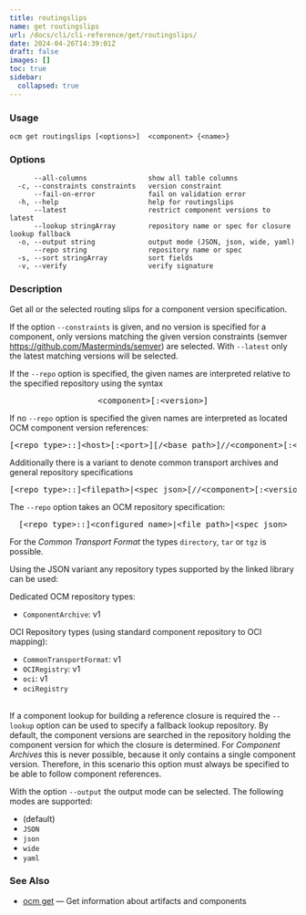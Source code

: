 ```yaml
---
title: routingslips
name: get routingslips
url: /docs/cli/cli-reference/get/routingslips/
date: 2024-04-26T14:39:01Z
draft: false
images: []
toc: true
sidebar:
  collapsed: true
---
```

### Usage

```
ocm get routingslips [<options>]  <component> {<name>}
```

### Options

```
      --all-columns               show all table columns
  -c, --constraints constraints   version constraint
      --fail-on-error             fail on validation error
  -h, --help                      help for routingslips
      --latest                    restrict component versions to latest
      --lookup stringArray        repository name or spec for closure lookup fallback
  -o, --output string             output mode (JSON, json, wide, yaml)
      --repo string               repository name or spec
  -s, --sort stringArray          sort fields
  -v, --verify                    verify signature
```

### Description


Get all or the selected routing slips for a component version specification.


If the option <code>--constraints</code> is given, and no version is specified
for a component, only versions matching the given version constraints
(semver https://github.com/Masterminds/semver) are selected.
With <code>--latest</code> only
the latest matching versions will be selected.


If the <code>--repo</code> option is specified, the given names are interpreted
relative to the specified repository using the syntax

<center>
    <pre>&lt;component>[:&lt;version>]</pre>
</center>

If no <code>--repo</code> option is specified the given names are interpreted 
as located OCM component version references:

<center>
    <pre>[&lt;repo type>::]&lt;host>[:&lt;port>][/&lt;base path>]//&lt;component>[:&lt;version>]</pre>
</center>

Additionally there is a variant to denote common transport archives
and general repository specifications

<center>
    <pre>[&lt;repo type>::]&lt;filepath>|&lt;spec json>[//&lt;component>[:&lt;version>]]</pre>
</center>

The <code>--repo</code> option takes an OCM repository specification:

<center>
    <pre>[&lt;repo type>::]&lt;configured name>|&lt;file path>|&lt;spec json></pre>
</center>

For the *Common Transport Format* the types <code>directory</code>,
<code>tar</code> or <code>tgz</code> is possible.

Using the JSON variant any repository types supported by the 
linked library can be used:

Dedicated OCM repository types:
  - <code>ComponentArchive</code>: v1

OCI Repository types (using standard component repository to OCI mapping):
  - <code>CommonTransportFormat</code>: v1
  - <code>OCIRegistry</code>: v1
  - <code>oci</code>: v1
  - <code>ociRegistry</code>


\
If a component lookup for building a reference closure is required
the <code>--lookup</code>  option can be used to specify a fallback
lookup repository. By default, the component versions are searched in
the repository holding the component version for which the closure is
determined. For *Component Archives* this is never possible, because
it only contains a single component version. Therefore, in this scenario
this option must always be specified to be able to follow component
references.

With the option <code>--output</code> the output mode can be selected.
The following modes are supported:
  - <code></code> (default)
  - <code>JSON</code>
  - <code>json</code>
  - <code>wide</code>
  - <code>yaml</code>


### See Also

* [ocm get](/docs/cli/cli-reference/get)	 &mdash; Get information about artifacts and components

